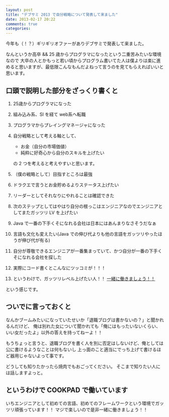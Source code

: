 ```yaml
---
layout: post
title: "デブサミ 2013 で自分戦略について発表して来ました"
date: 2013-02-17 20:22
comments: true
categories:
---
```


今年も（！？）ギリギリオファーがありデブサミで発表して来ました。

<script async class="speakerdeck-embed" data-id="4c4519c059860130d1bf1231392d87a1" data-ratio="1.2896725440806" src="//speakerdeck.com/assets/embed.js"></script>

なんというか高卒 && 25 歳からプログラマになったという二重苦みたいな環境なので
大卒の人とかもっと若い頃からプログラム書いてた人は僕よりは楽に進めると思いますが、最低限こんなもんだよねって言うのを見てもらえればいいと思います。

## 口頭で説明した部分をざっくり書くと

1. 25歳からプログラマになった
2. 組み込み系、SI を経て web系へ転職
3. プログラマからプレイングマネージャになった
4. 自分戦略として考える軸として、

   - お金（自分の市場価値）
   - 純粋に好奇心から自分のスキルを上げたい

   の 2 つを考えると考えやすいと思います。

5. （僕の戦略として）目指すところは最強
6. ドラクエで言うとお金貯めるよりステータス上げたい
7. リーダーとしてそれなりにやれることは確認できた
8. 次のステップとしてはやはり自分の根っこはエンジニアなのでエンジニアとしてまたガッツリ LV を上げたい
9. Java で一番の下手くそになれる会社は日本にはあんまりなさそうだなぁ
10. 言語も文化も変えたい(Java での伸び代よりも他の言語をガッツリやったほうが伸び代が有る)
11. 自分が尊敬できるエンジニアが一番集まっていて、かつ自分が一番の下手くそになれる会社を探した
12. 実際にコード書くとこんなにツッコミが！！！
13. というわけで、ガッツリレベル上げたい人！！ [一緒に働きましょう！！](https://www.wantedly.com/projects/2)

という感じです。

## ついでに言っておくと
なんかブームみたいになっていたせいか「退職ブログは書かないの？」と聞かれるんだけど、
俺は別れた女について聞かれても「俺にはもったいないくらい、いい女だったよ」以外の答えを持ってねーよ！！

もうちょっと言うと、退職ブログを書く人を別に否定はしないけど、俺としては公に書けるようなことは何もないし
上っ面のこと適当にでっち上げて書けるほど器用じゃないよって事です。

どうしても知りたかったら焼肉でもおごってください。
そこまで知りたい人には話しますよっと。

## というわけで COOKPAD で働いています

いちエンジニアとして初めての言語、初めてのフレームワークという環境でガッツリ頑張っています！！
マジで楽しいので是非一緒に働きましょう！！
